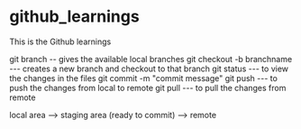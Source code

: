 # github_learnings

This is the Github learnings

git branch -- gives the available local branches
git checkout -b branchname --- creates a new branch and checkout to that branch
git status --- to view the changes in the files
git commit -m "commit message"
git push --- to push the changes from local to remote
git pull --- to pull the changes from remote

local area --> staging area (ready to commit) --> remote
